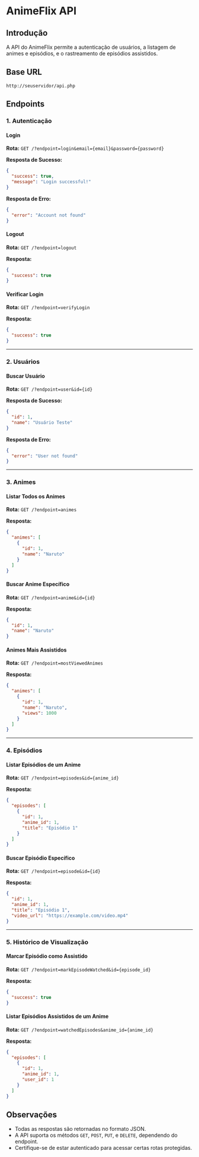 # AnimeFlix API

## Introdução
A API do AnimeFlix permite a autenticação de usuários, a listagem de animes e episódios, e o rastreamento de episódios assistidos.

## Base URL
```
http://seuservidor/api.php
```

## Endpoints

### 1. Autenticação

#### Login
**Rota:** `GET /?endpoint=login&email={email}&password={password}`

**Resposta de Sucesso:**
```json
{
  "success": true,
  "message": "Login successful!"
}
```

**Resposta de Erro:**
```json
{
  "error": "Account not found"
}
```

#### Logout
**Rota:** `GET /?endpoint=logout`

**Resposta:**
```json
{
  "success": true
}
```

#### Verificar Login
**Rota:** `GET /?endpoint=verifyLogin`

**Resposta:**
```json
{
  "success": true
}
```

---

### 2. Usuários

#### Buscar Usuário
**Rota:** `GET /?endpoint=user&id={id}`

**Resposta de Sucesso:**
```json
{
  "id": 1,
  "name": "Usuário Teste"
}
```

**Resposta de Erro:**
```json
{
  "error": "User not found"
}
```

---

### 3. Animes

#### Listar Todos os Animes
**Rota:** `GET /?endpoint=animes`

**Resposta:**
```json
{
  "animes": [
    {
      "id": 1,
      "name": "Naruto"
    }
  ]
}
```

#### Buscar Anime Específico
**Rota:** `GET /?endpoint=anime&id={id}`

**Resposta:**
```json
{
  "id": 1,
  "name": "Naruto"
}
```

#### Animes Mais Assistidos
**Rota:** `GET /?endpoint=mostViewedAnimes`

**Resposta:**
```json
{
  "animes": [
    {
      "id": 1,
      "name": "Naruto",
      "views": 1000
    }
  ]
}
```

---

### 4. Episódios

#### Listar Episódios de um Anime
**Rota:** `GET /?endpoint=episodes&id={anime_id}`

**Resposta:**
```json
{
  "episodes": [
    {
      "id": 1,
      "anime_id": 1,
      "title": "Episódio 1"
    }
  ]
}
```

#### Buscar Episódio Específico
**Rota:** `GET /?endpoint=episode&id={id}`

**Resposta:**
```json
{
  "id": 1,
  "anime_id": 1,
  "title": "Episódio 1",
  "video_url": "https://example.com/video.mp4"
}
```

---

### 5. Histórico de Visualização

#### Marcar Episódio como Assistido
**Rota:** `GET /?endpoint=markEpisodeWatched&id={episode_id}`

**Resposta:**
```json
{
  "success": true
}
```

#### Listar Episódios Assistidos de um Anime
**Rota:** `GET /?endpoint=watchedEpisodes&anime_id={anime_id}`

**Resposta:**
```json
{
  "episodes": [
    {
      "id": 1,
      "anime_id": 1,
      "user_id": 1
    }
  ]
}
```

## Observações
- Todas as respostas são retornadas no formato JSON.
- A API suporta os métodos `GET`, `POST`, `PUT`, e `DELETE`, dependendo do endpoint.
- Certifique-se de estar autenticado para acessar certas rotas protegidas.

